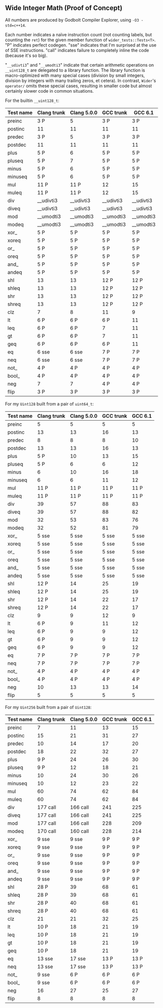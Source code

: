 Wide Integer Math (Proof of Concept)
------------------------------------

All numbers are produced by Godbolt Compiler Explorer, using `-O3 -std=c++14`.

Each number indicates a naïve instruction count
(not counting labels, but counting the `ret`) for the given member function
of `wider_tests::Tests<T>`.
"P" indicates perfect codegen.
"sse" indicates that I'm surprised at the use of SSE instructions.
"call" indicates failure to completely inline the code (because it's so big).

"`__udivti3`" and "`__umodti3`" indicate that certain arithmetic operations on `__uint128_t`
are delegated to a library function. The library function is macro-optimized with
many special cases (division by small integers, division by integers with many trailing zeros,
et cetera). In contrast, `Wider`'s `operator/` omits these special cases,
resulting in smaller code but almost certainly slower code in common situations.

For the builtin `__uint128_t`:

| Test name              |  Clang trunk  | Clang 5.0.0 | GCC trunk | GCC 6.1
| ---------------------- | ------------- | ----------- | --------- | -------
| preinc                 | 3 P           | 5           | 3 P       | 3 P
| postinc                | 11            | 11          | 11        | 11
| predec                 | 3 P           | 5           | 3 P       | 3 P
| postdec                | 11            | 11          | 11        | 11
| plus                   | 5 P           | 6           | 5 P       | 5 P
| pluseq                 | 5 P           | 7           | 5 P       | 5 P
| minus                  | 5 P           | 6           | 5 P       | 5 P
| minuseq                | 5 P           | 6           | 5 P       | 5 P
| mul                    | 11 P          | 11 P        | 12        | 15
| muleq                  | 11 P          | 11 P        | 12        | 15
| div                    | __udivti3     | __udivti3   | __udivti3 | __udivti3
| diveq                  | __udivti3     | __udivti3   | __udivti3 | __udivti3
| mod                    | __umodti3     | __umodti3   | __umodti3 | __umodti3
| modeq                  | __umodti3     | __umodti3   | __umodti3 | __umodti3
| xor_                   | 5 P           | 5 P         | 5 P       | 5 P
| xoreq                  | 5 P           | 5 P         | 5 P       | 5 P
| or_                    | 5 P           | 5 P         | 5 P       | 5 P
| oreq                   | 5 P           | 5 P         | 5 P       | 5 P
| and_                   | 5 P           | 5 P         | 5 P       | 5 P
| andeq                  | 5 P           | 5 P         | 5 P       | 5 P
| shl                    | 13            | 13          | 12 P      | 12 P
| shleq                  | 13            | 13          | 12 P      | 12 P
| shr                    | 13            | 13          | 12 P      | 12 P
| shreq                  | 13            | 13          | 12 P      | 12 P
| clz                    | 7             | 8           | 11        | 9
| lt                     | 6 P           | 6 P         | 6 P       | 11
| leq                    | 6 P           | 6 P         | 7         | 11
| gt                     | 6 P           | 6 P         | 7         | 11
| geq                    | 6 P           | 6 P         | 6 P       | 11
| eq                     | 6 sse         | 6 sse       | 7 P       | 7 P
| neq                    | 6 sse         | 6 sse       | 7 P       | 7 P
| not_                   | 4 P           | 4 P         | 4 P       | 4 P
| bool_                  | 4 P           | 4 P         | 4 P       | 4 P
| neg                    | 7             | 7           | 4 P       | 4 P
| flip                   | 3 P           | 3 P         | 3 P       | 3 P

For my `Uint128` built from a pair of `uint64_t`:

| Test name              |  Clang trunk  | Clang 5.0.0 | GCC trunk | GCC 6.1
| ---------------------- | ------------- | ----------- | --------- | -------
| preinc                 | 5             | 5           | 5         | 5
| postinc                | 13            | 13          | 16        | 13
| predec                 | 8             | 8           | 8         | 10
| postdec                | 13            | 13          | 16        | 13
| plus                   | 5 P           | 10          | 13        | 15
| pluseq                 | 5 P           | 6           | 6         | 12
| minus                  | 6             | 10          | 16        | 18
| minuseq                | 6             | 6           | 11        | 12
| mul                    | 11 P          | 11 P        | 11 P      | 11 P
| muleq                  | 11 P          | 11 P        | 11 P      | 11 P
| div                    | 39            | 57          | 88        | 83
| diveq                  | 39            | 57          | 88        | 82
| mod                    | 32            | 53          | 83        | 76
| modeq                  | 32            | 52          | 81        | 79
| xor_                   | 5 sse         | 5 sse       | 5 sse     | 5 sse
| xoreq                  | 5 sse         | 5 sse       | 5 sse     | 5 sse
| or_                    | 5 sse         | 5 sse       | 5 sse     | 5 sse
| oreq                   | 5 sse         | 5 sse       | 5 sse     | 5 sse
| and_                   | 5 sse         | 5 sse       | 5 sse     | 5 sse
| andeq                  | 5 sse         | 5 sse       | 5 sse     | 5 sse
| shl                    | 12 P          | 14          | 25        | 19
| shleq                  | 12 P          | 14          | 25        | 19
| shr                    | 12 P          | 14          | 22        | 17
| shreq                  | 12 P          | 14          | 22        | 17
| clz                    | 9             | 9           | 12        | 9
| lt                     | 6 P           | 9           | 11        | 12
| leq                    | 6 P           | 9           | 9         | 12
| gt                     | 6 P           | 9           | 9         | 12
| geq                    | 6 P           | 9           | 9         | 12
| eq                     | 7 P           | 7 P         | 7 P       | 7 P
| neq                    | 7 P           | 7 P         | 7 P       | 7 P
| not_                   | 4 P           | 4 P         | 4 P       | 4 P
| bool_                  | 4 P           | 4 P         | 4 P       | 4 P
| neg                    | 10            | 13          | 13        | 14
| flip                   | 5             | 5           | 5         | 5

For my `Uint256` built from a pair of `Uint128`:

| Test name              |  Clang trunk  | Clang 5.0.0 | GCC trunk | GCC 6.1
| ---------------------- | ------------- | ----------- | --------- | -------
| preinc                 | 7             | 11          | 13        | 15
| postinc                | 15            | 21          | 31        | 27
| predec                 | 10            | 14          | 17        | 20
| postdec                | 18            | 22          | 32        | 27
| plus                   | 9 P           | 24          | 26        | 30
| pluseq                 | 9 P           | 12          | 18        | 21
| minus                  | 10            | 24          | 30        | 26
| minuseq                | 10            | 12          | 23        | 22
| mul                    | 60            | 74          | 62        | 84
| muleq                  | 60            | 74          | 62        | 84
| div                    | 177 call      | 166 call    | 241       | 225
| diveq                  | 177 call      | 166 call    | 241       | 225
| mod                    | 177 call      | 166 call    | 228       | 209
| modeq                  | 170 call      | 160 call    | 228       | 214
| xor_                   | 9 sse         | 9 sse       | 9 P       | 9 P
| xoreq                  | 9 sse         | 9 sse       | 9 P       | 9 P
| or_                    | 9 sse         | 9 sse       | 9 P       | 9 P
| oreq                   | 9 sse         | 9 sse       | 9 P       | 9 P
| and_                   | 9 sse         | 9 sse       | 9 P       | 9 P
| andeq                  | 9 sse         | 9 sse       | 9 P       | 9 P
| shl                    | 28 P          | 39          | 68        | 61
| shleq                  | 28 P          | 39          | 68        | 61
| shr                    | 28 P          | 40          | 68        | 61
| shreq                  | 28 P          | 40          | 68        | 61
| clz                    | 21            | 21          | 32        | 25
| lt                     | 10 P          | 18          | 21        | 19
| leq                    | 10 P          | 18          | 21        | 19
| gt                     | 10 P          | 18          | 21        | 19
| geq                    | 10 P          | 18          | 21        | 19
| eq                     | 13 sse        | 17 sse      | 13 P      | 13 P
| neq                    | 13 sse        | 17 sse      | 13 P      | 13 P
| not_                   | 9 sse         | 6 P         | 6 P       | 6 P
| bool_                  | 9 sse         | 6 P         | 6 P       | 6 P
| neg                    | 16            | 27          | 25        | 27
| flip                   | 8             | 8           | 8         | 8
